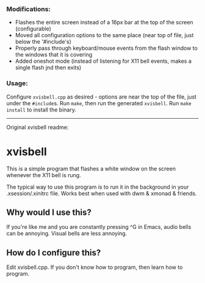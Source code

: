 ### Modifications:
- Flashes the entire screen instead of a 16px bar at the top of the screen (configurable)
- Moved all configuration options to the same place (near top of file, just below the '#include's)
- Properly pass through keyboard/mouse events from the flash window to the windows that it is covering
- Added oneshot mode (instead of listening for X11 bell events, makes a single flash jnd then exits)


### Usage:
Configure `xvisbell.cpp` as desired - options are near the top of the file, 
just under the `#include`s. Run `make`, then run the generated `xvisbell`. Run 
`make install` to install the binary.

---

Original xvisbell readme:

xvisbell
========

This is a simple program that flashes a white window on the screen whenever the
X11 bell is rung.

The typical way to use this program is to run it in the background in your
.xsession/.xinitrc file. Works best when used with dwm & xmonad & friends.

Why would I use this?
----------------------

If you're like me and you are constantly pressing ^G in Emacs, audio bells can
be annoying. Visual bells are less annoying.

How do I configure this?
------------------------

Edit xvisbell.cpp. If you don't know how to program, then learn how to program.
